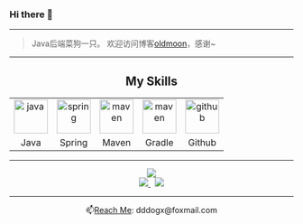 ### Hi there 👋

---

> Java后端菜狗一只。
> 欢迎访问博客[oldmoon](https://oldmoon.top/)，感谢~

---

<div align="center">
    <h2>My Skills</h2>
    <table align="center">
        <tr align="center">
            <td>
                <a href="https://www.java.com/">
                   <img src="https://github.com/get-icon/geticon/raw/master/icons/java.svg" alt="java" width="60" height="60" />
                </a>
            </td>
            <td>
                <a href="https://spring.io/">
                   <img src="https://github.com/get-icon/geticon/raw/master/icons/spring.svg" alt="spring" width="60" height="60" />
                </a>
            </td>
            <td>
                <a href="https://maven.apache.org/">
                   <img src="https://github.com/get-icon/geticon/raw/master/icons/maven.svg" alt="maven" width="60" height="60" />
                </a>
            </td>
            <td>
                <a href="https://gradle.org/">
                   <img src="https://github.com/get-icon/geticon/raw/master/icons/gradle.svg" alt="maven" width="60" height="60" />
                </a>
            </td>
            <!-- <td>
                <a href="https://www.mysql.com/">
                   <img src="https://github.com/get-icon/geticon/raw/master/icons/mysql.svg" alt="mysql" width="60" height="60" />
                </a>
            </td>
            <td>
                <a href="https://redis.io/">
                   <img src="https://github.com/get-icon/geticon/raw/master/icons/redis.svg" alt="redis" width="60" height="60" />
                </a> 
            </td>
            <td>
                <a href="https://www.jetbrains.com/?from=simpler-robot">
                   <img src="https://github.com/get-icon/geticon/raw/master/icons/intellij-idea.svg" alt="intellij-idea" width="60" height="60" />
                </a>
            </td> -->
            <td>
                <a href="https://github.com/DingDangDog">
                   <img src="https://github.com/get-icon/geticon/raw/master/icons/github-icon.svg" alt="github" width="60" height="60" />
                </a>
            </td>
        </tr>
        <tr align="center">
            <td>Java</td>
            <td>Spring</td>
            <td>Maven</td>
            <td>Gradle</td>
            <!-- <td>Mysql</td>
            <td>Redis</td>
            <td>IDEA</td> -->
            <td>Github</td>
        </tr>
    </table>
</div>

---

<div align="center">
	<a href="https://github.com/DingDangDog">
		<img src="https://github-readme-stats.vercel.app/api?username=DingDangDog&show_icons=true&theme=tokyonight">
	</a>
	<br>	
	<a href="https://gitee.com/xxhu1997">
		<img src="https://img.shields.io/badge/DingDangDog-C71D23?style=for-the-badge&logo=gitee" />
	</a>
	&nbsp;
	<a href="https://github.com/DingDangDog">
		<img src="https://img.shields.io/badge/DingDangDog-0d1117?style=for-the-badge&logo=github" />
	</a>
	<hr/>
	📫<a href="mailto:dddog1997@foxmail.com">Reach Me</a>: dddogx@foxmail.com
</div>







<!--
**DingDangDog/DingDangDog** is a ✨ _special_ ✨ repository because its `README.md` (this file) appears on your GitHub profile.

Here are some ideas to get you started:

- 🔭 I’m currently working on ...
- 🌱 I’m currently learning ...
- 👯 I’m looking to collaborate on ...
- 🤔 I’m looking for help with ...
- 💬 Ask me about ...
- 📫 How to reach me: ...
- 😄 Pronouns: ...
- ⚡ Fun fact: ...
  -->
